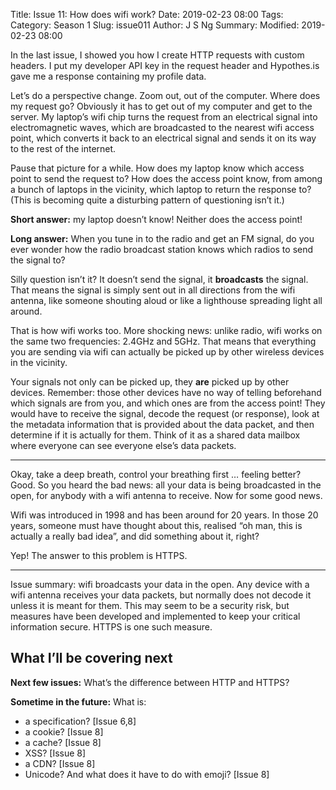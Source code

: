Title: Issue 11: How does wifi work?
Date: 2019-02-23 08:00
Tags: 
Category: Season 1
Slug: issue011
Author: J S Ng
Summary: 
Modified: 2019-02-23 08:00

In the last issue, I showed you how I create HTTP requests with custom headers. I put my developer API key in the request header and Hypothes.is gave me a response containing my profile data.

Let’s do a perspective change. Zoom out, out of the computer. Where does my request go? Obviously it has to get out of my computer and get to the server. My laptop’s wifi chip turns the request from an electrical signal into electromagnetic waves, which are broadcasted to the nearest wifi access point, which converts it back to an electrical signal and sends it on its way to the rest of the internet.

Pause that picture for a while. How does my laptop know which access point to send the request to? How does the access point know, from among a bunch of laptops in the vicinity, which laptop to return the response to? (This is becoming quite a disturbing pattern of questioning isn’t it.)

**Short answer:** my laptop doesn’t know! Neither does the access point!

**Long answer:** When you tune in to the radio and get an FM signal, do you ever wonder how the radio broadcast station knows which radios to send the signal to?

Silly question isn’t it? It doesn’t send the signal, it **broadcasts** the signal. That means the signal is simply sent out in all directions from the wifi antenna, like someone shouting aloud or like a lighthouse spreading light all around.

That is how wifi works too. More shocking news: unlike radio, wifi works on the same two frequencies: 2.4GHz and 5GHz. That means that everything you are sending via wifi can actually be picked up by other wireless devices in the vicinity.

Your signals not only can be picked up, they **are** picked up by other devices. Remember: those other devices have no way of telling beforehand which signals are from you, and which ones are from the access point! They would have to receive the signal, decode the request (or response), look at the metadata information that is provided about the data packet, and then determine if it is actually for them. Think of it as a shared data mailbox where everyone can see everyone else’s data packets.

-----

Okay, take a deep breath, control your breathing first … feeling better? Good. So you heard the bad news: all your data is being broadcasted in the open, for anybody with a wifi antenna to receive. Now for some good news.

Wifi was introduced in 1998 and has been around for 20 years. In those 20 years, someone must have thought about this, realised “oh man, this is actually a really bad idea”, and did something about it, right?

Yep! The answer to this problem is HTTPS.

-----

Issue summary: wifi broadcasts your data in the open. Any device with a wifi antenna receives your data packets, but normally does not decode it unless it is meant for them. This may seem to be a security risk, but measures have been developed and implemented to keep your critical information secure. HTTPS is one such measure.

## What I’ll be covering next

**Next few issues:** What’s the difference between HTTP and HTTPS?

**Sometime in the future:** What is:

- a specification? [Issue 6,8]
- a cookie? [Issue 8]
- a cache? [Issue 8]
- XSS? [Issue 8]
- a CDN? [Issue 8]
- Unicode? And what does it have to do with emoji? [Issue 8]
